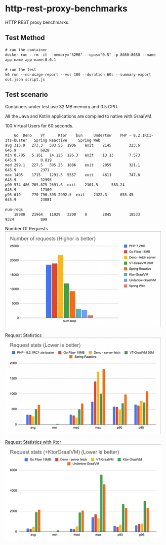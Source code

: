 # http-rest-proxy-benchmarks

HTTP REST proxy benchmarks.

## Test Method

```
# run the container
docker run --rm -it --memory="32MB" --cpus="0.5" -p 8080:8080 --name app-name app-name:0.0.1

# run the test
k6 run --no-usage-report --vus 100 --duration 60s --summary-export out.json script.js
```



## Test scenario

Containers under test use 32 MB memory and 0.5 CPU.

All the Java and Kotlin applications are compiled to native with GraalVM.

100 Virtual Users for 60 seconds.

```
	Go	Deno	VT      Ktor	bun     Undertow	PHP - 8.2.1RC1-zts-buster	Spring Reactive 	Spring Web
avg	315.9	273.3	503.55	1906	exit	2145		323.6				645.9			6828
min	0.785	5.161	14.125	126.3	exit	13.13		7.573				645.9			0.819
med	299.1	227.5	505.25	1886	exit	2059		321.1				645.9			2371
max	1405	1715	1291.5	5557	exit	4611		747.6				645.9			32995
p90	574	486	705.875	2691.6	exit	2301.5		583.24				645.9			17309
p95	619 	770	796.395	2992.5	exit	2322.3		655.45				645.9			23081

num-reqs
	18980	21964	11929	3200	0       2845		18533				9324			899
```

Number Of Requests
![Number Of Requests](files/bench-01c.png)


Request Statistics
![Request Statistics](files/bench-02c.png)


Request Statistics with Ktor
![Request Statistics](files/bench-03.png)

